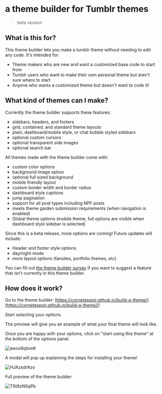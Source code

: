 # a theme builder for Tumblr themes
> beta version

## What is this for?

This theme builder lets you make a tumblr theme without needing to edit any code. 
It's intended for:
- Theme makers who are new and want a customized base code to start from
- Tumblr users who want to make their own personal theme but aren't sure where to start
- Anyone who wants a customized theme but doesn't want to code it!

## What kind of themes can I make?
Currently the theme builder supports these features:
- sidebars, headers, and footers
- grid, contained, and standard theme layouts
- plain, dashboard/mobile style, or chat bubble styled sidebars
- optional custom cursors
- optional transparent side images
- optional search bar

All themes made with the theme builder come with:
- custom color options
- background image option
- optional full sized background
- mobile friendly layout
- custom border width and border radius
- dashboard style captions
- jump pagination
- support for all post types including NPF posts
- meets theme garden submission requirements (when navigation is enabled)
- Global theme options (mobile theme, full options are visible when dashboard style sidebar is selected)

Since this is a beta release, more options are coming! 
Future updates will include:
- Header and footer style options
- day/night mode
- more layout options (fansites, portfolio themes, etc)

You can fill out [the theme builder survey](https://href.li/?https://forms.gle/KDScN33F78BE5Gwm7) if you want to suggest a feature that isn't currently in this theme builder. 

## How does it work?

Go to the theme builder: [https://cornetespoir.github.io/build-a-theme/](https://cornetespoir.github.io/build-a-theme/)!

Start selecting your options. 

The preview will give you an example of what your final theme will look like. 

Once you are happy with your options, click on "start using this theme" at the bottom of the options panel.

![awos9qIxmK](https://user-images.githubusercontent.com/35387318/212569819-43d02405-95df-4671-b671-11888fae34c1.gif)

A modal will pop up explaining the steps for installing your theme! 

![HJAzsdrAzo](https://user-images.githubusercontent.com/35387318/212569844-928b064c-ec60-43c4-a6ff-d66ece4d7f00.gif)


Full preview of the theme builder:

![T9t9zNSqPb](https://user-images.githubusercontent.com/35387318/212569718-25eb6edd-b052-4633-93e2-b4a0c9892dce.gif)
